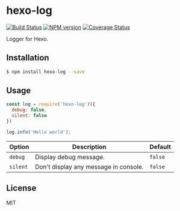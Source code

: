 # hexo-log

[![Build Status](https://github.com/hexojs/hexo-log/workflows/Tester/badge.svg?branch=master)](https://github.com/hexojs/hexo-log/actions?query=workflow%3ATester)
[![NPM version](https://badge.fury.io/js/hexo-log.svg)](https://www.npmjs.com/package/hexo-log)
[![Coverage Status](https://coveralls.io/repos/hexojs/hexo-log/badge.svg?branch=master)](https://coveralls.io/r/hexojs/hexo-log?branch=master)

Logger for Hexo.

## Installation

``` bash
$ npm install hexo-log --save
```

## Usage

``` js
const log = require('hexo-log')({
  debug: false,
  silent: false
})

log.info('Hello world');
```

Option | Description | Default
--- | --- | ---
`debug` | Display debug message. | `false`
`silent` | Don't display any message in console. | `false`

## License

MIT
